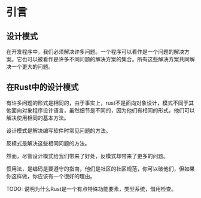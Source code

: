 # 引言

## 设计模式

在开发程序中，我们必须解决许多问题。一个程序可以看作是一个问题的解决方案。它也可以被看作是许多不同问题的解决方案的集合。所有这些解决方案共同解决一个更大的问题。

## 在Rust中的设计模式

有许多问题的形式是相同的，由于事实上，rust不是面向对象设计，模式不同于其他面向对象程序设计语言，虽然细节是不同的，因为他们有相同的形式，他们可以解决使用相同的基本方法。

设计模式是解决编写软件时常见问题的方法。

反模式是解决这些相同问题的方法。

然而，尽管设计模式给我们带来了好处，反模式却带来了更多的问题。

惯用法，是编码是要遵守的指南，他们是社区的社区规范，你可以破他们，但如果你这样做，你应该有一个很好的理由。

TODO: 说明为什么Rust是一个有点特殊功能要素，类型系统，借用检查。

